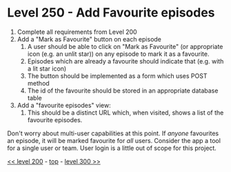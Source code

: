 # Level 250 - Add Favourite episodes

1. Complete all requirements from Level 200
1. Add a "Mark as Favourite" button on each episode
    1. A user should be able to click on "Mark as Favourite" (or appropriate icon (e.g. an unlit star)) on any episode to mark it as a favourite.
    1. Episodes which are already a favourite should indicate that (e.g. with a lit star icon)
    1. The button should be implemented as a form which uses POST method
    1. The id of the favourite should be stored in an appropriate database table
1. Add a "favourite episodes" view:
    1. This should be a distinct URL which, when visited, shows a list of the favourite episodes.

Don't worry about multi-user capabilities at this point. If _anyone_ favourites an episode, it will be marked favourite for _all_ users. Consider the app a tool for a single user or team. User login is a little out of scope for this project.

[<< level 200](./level-200.md) - [top](./readme.md) - [level 300 >>](./level-300.md)
